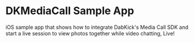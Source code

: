 DKMediaCall Sample App
======================

iOS sample app that shows how to integrate DabKick's Media Call SDK and start a live session to view photos together while video chatting, Live!
